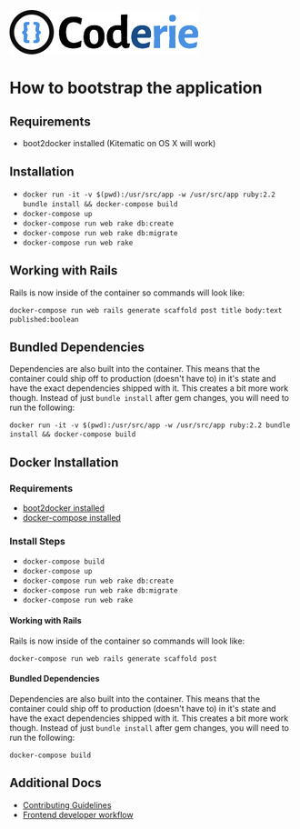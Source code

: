 ![ScreenShot](app/assets/images/brand/coderie-main.png)
# How to bootstrap the application

## Requirements
- boot2docker installed (Kitematic on OS X will work)

## Installation
- `docker run -it -v $(pwd):/usr/src/app -w /usr/src/app ruby:2.2 bundle install && docker-compose build`
- `docker-compose up`
- `docker-compose run web rake db:create`
- `docker-compose run web rake db:migrate`
- `docker-compose run web rake`


## Working with Rails
Rails is now inside of the container so commands will look like:

```shell
docker-compose run web rails generate scaffold post title body:text published:boolean
```

## Bundled Dependencies
Dependencies are also built into the container. This means that the container
could ship off to production (doesn't have to) in it's state and have the exact
dependencies shipped with it. This creates a bit more work though.  Instead of
just `bundle install` after gem changes, you will need to run the following:

```shell
docker run -it -v $(pwd):/usr/src/app -w /usr/src/app ruby:2.2 bundle install && docker-compose build
```

## Docker Installation
### Requirements
- [boot2docker installed](http://boot2docker.io/)
- [docker-compose installed](http://docs.docker.com/compose/install/)

### Install Steps
- `docker-compose build`
- `docker-compose up`
- `docker-compose run web rake db:create`
- `docker-compose run web rake db:migrate`
- `docker-compose run web rake`

#### Working with Rails
Rails is now inside of the container so commands will look like:

```shell
docker-compose run web rails generate scaffold post
```

#### Bundled Dependencies
Dependencies are also built into the container. This means that the container
could ship off to production (doesn't have to) in it's state and have the exact
dependencies shipped with it. This creates a bit more work though.  Instead of
just `bundle install` after gem changes, you will need to run the following:

```shell
docker-compose build
```

## Additional Docs
* [Contributing Guidelines](/docs/contributing.md)
* [Frontend developer workflow](/docs/frontend-workflow.md)
